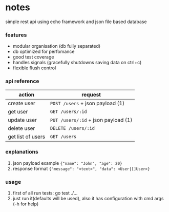 # notes
simple rest api using echo framework and json file based database

### features
* modular organisation (db fully separated)
* db optimized for perfomance 
* good test coverage
* handles signals (gracefully shutdowns saving data on ctrl+c)
* flexible flush control

### api reference
action              | request
------------------- | ---------------
create user		    | `POST /users` + json payload (1)
get user	    	| `GET /users/:id`
update user  	    | `PUT /users/:id` + json payload (1)
delete user  	    | `DELETE /users/:id`
get list of users   | `GET /users`

### explanations
1. json payload example `{"name": "John", "age": 20}`
2. response format `{"message": "<text>", "data": <User|[]User>}`

### usage
1. first of all run tests: go test ./...
2. just run it(defaults will be used), also it has configuration with cmd args (-h for help)

